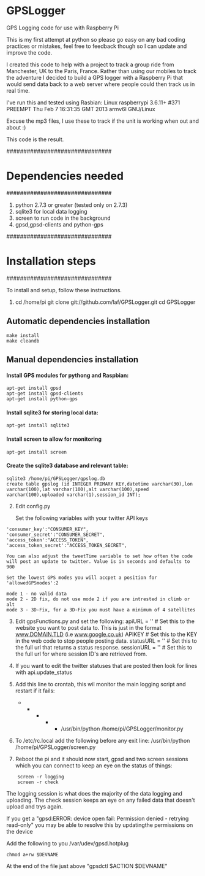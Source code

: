GPSLogger
=========

GPS Logging code for use with Raspberry Pi

This is my first attempt at python so please go easy on any bad coding practices or mistakes, feel free to feedback though so I can update and improve the code.

I created this code to help with a project to track a group ride from Manchester, UK to the Paris, France.
Rather than using our mobiles to track the adventure I decided to build a GPS logger with a Raspberry Pi that would send data back to a web server where people could then track us in real time.

I've run this and tested using Rasbian:
Linux raspberrypi 3.6.11+ #371 PREEMPT Thu Feb 7 16:31:35 GMT 2013 armv6l GNU/Linux

Excuse the mp3 files, I use these to track if the unit is working when out and about :)

This code is the result.

###############################
# Dependencies needed         #
###############################

1. python 2.7.3 or greater (tested only on 2.7.3)
2. sqlite3 for local data logging
3. screen to run code in the background
4. gpsd,gpsd-clients and python-gps

###############################
# Installation steps          #
###############################

To install and setup, follow these instructions.

1.  cd /home/pi
    git clone git://github.com/laf/GPSLogger.git
    cd GPSLogger


## Automatic dependencies installation

```
make install
make cleandb
```

## Manual dependencies installation

#### Install GPS modules for pythong and Raspbian:

```
apt-get install gpsd
apt-get install gpsd-clients
apt-get install python-gps
```

#### Install sqlite3 for storing local data:

````
apt-get install sqlite3
````

#### Install screen to allow for monitoring
````
apt-get install screen
````

#### Create the sqlite3 database and relevant table:

````    
sqlite3 /home/pi/GPSLogger/gpslog.db
create table gpslog (id INTEGER PRIMARY KEY,datetime varchar(30),lon varchar(100),lat varchar(100),alt varchar(100),speed varchar(100),uploaded varchar(1),session_id INT);
````


2. Edit config.py

	Set the following variables with your twitter API keys
```
'consumer_key':"CONSUMER_KEY",
'consumer_secret':"CONSUMER_SECRET",
'access_token':"ACCESS_TOKEN",
'access_token_secret':"ACCESS_TOKEN_SECRET",
```

    You can also adjust the tweetTime variable to set how often the code will post an update to twitter. Value is in seconds and defaults to 900

	Set the lowest GPS modes you will accpet a position for
	'allowedGPSmodes':2

	mode 1 - no valid data
	mode 2 - 2D fix, do not use mode 2 if you are intrested in climb or alt
	mode 3 - 3D-Fix, for a 3D-Fix you must have a minimum of 4 satellites

3. Edit gpsFunctions.py and set the following:
    apiURL = '' # Set this to the website you want to post data to. This is just in the format  www.DOMAIN.TLD (i.e www.google.co.uk)
    APIKEY # Set this to the KEY in the web code to stop people posting data.
    statusURL = '' # Set this to the full url that returns a status response.
    sessionURL = '' # Set this to the full url for where session ID's are retrieved from.
    

4. If you want to edit the twitter statuses that are posted then look for lines with api.update_status

5. Add this line to crontab, this wil monitor the main logging script and restart if it fails:
    * * * * * /usr/bin/python /home/pi/GPSLogger/monitor.py

6. To /etc/rc.local add the following before any exit line:
    /usr/bin/python /home/pi/GPSLogger/screen.py


11. Reboot the pi and it should now start, gpsd and two screen sessions which you can connect to keep an eye on the status of things:
```
    screen -r logging
    screen -r check
```

The logging session is what does the majority of the data logging and uploading. The check session keeps an eye on any failed data that doesn't upload and trys again.

If you get a "gpsd:ERROR: device open fail: Permission denied - retrying read-only" you may be able to resolve this by updatingthe permissions on the device

Add the following to you /var/udev/gpsd.hotplug
```
chmod a+rw $DEVNAME
```
At the end of the file just above "gpsdctl $ACTION $DEVNAME"
